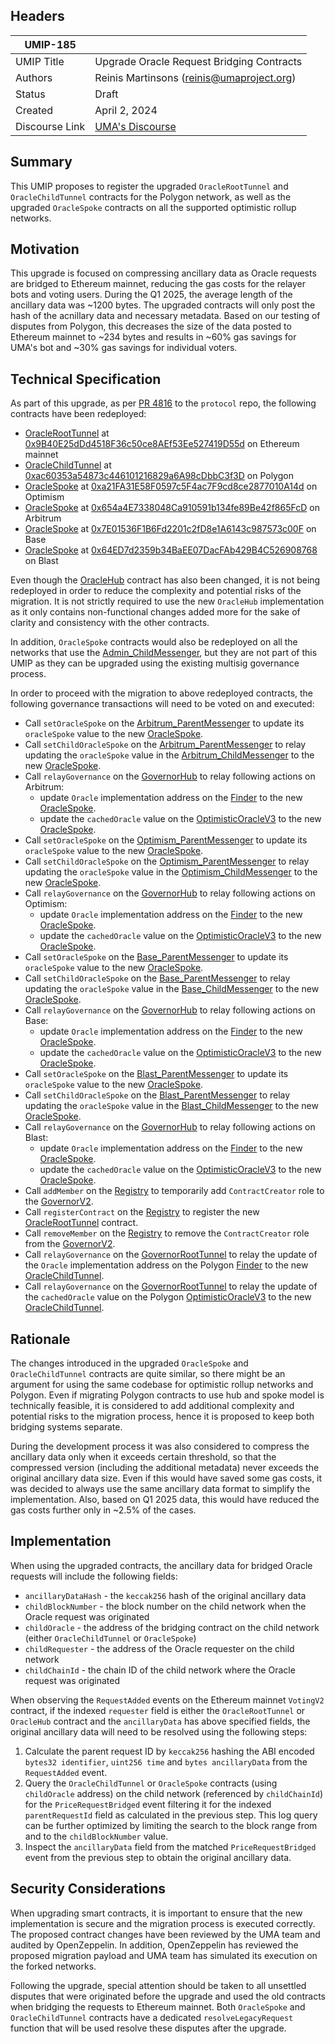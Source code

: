 ## Headers

| UMIP-185       |                                                                                                        |
| -------------- | ------------------------------------------------------------------------------------------------------ |
| UMIP Title     | Upgrade Oracle Request Bridging Contracts                                                              |
| Authors        | Reinis Martinsons (reinis@umaproject.org)                                                              |
| Status         | Draft                                                                                                  |
| Created        | April 2, 2024                                                                                          |
| Discourse Link | [UMA's Discourse](https://discourse.uma.xyz/t/umip-185-upgrade-oracle-request-bridging-contracts/2178) |

## Summary

This UMIP proposes to register the upgraded `OracleRootTunnel` and `OracleChildTunnel` contracts for the Polygon network, as well as the upgraded `OracleSpoke` contracts on all the supported optimistic rollup networks.

## Motivation

This upgrade is focused on compressing ancillary data as Oracle requests are bridged to Ethereum mainnet, reducing the gas costs for the relayer bots and voting users. During the Q1 2025, the average length of the ancillary data was ~1200 bytes. The upgraded contracts will only post the hash of the acnillary data and necessary metadata. Based on our testing of disputes from Polygon, this decreases the size of the data posted to Ethereum mainnet to ~234 bytes and results in ~60% gas savings for UMA's bot and ~30% gas savings for individual voters.

## Technical Specification

As part of this upgrade, as per [PR 4816](https://github.com/UMAprotocol/protocol/pull/4816) to the `protocol` repo, the following contracts have been redeployed:

- [OracleRootTunnel](https://github.com/UMAprotocol/protocol/blob/master/packages/core/contracts/polygon-cross-chain-oracle/OracleRootTunnel.sol) at [0x9B40E25dDd4518F36c50ce8AEf53Ee527419D55d](https://etherscan.io/address/0x9B40E25dDd4518F36c50ce8AEf53Ee527419D55d) on Ethereum mainnet
- [OracleChildTunnel](https://github.com/UMAprotocol/protocol/blob/master/packages/core/contracts/polygon-cross-chain-oracle/OracleChildTunnel.sol) at [0xac60353a54873c446101216829a6A98cDbbC3f3D](https://polygonscan.com/address/0xac60353a54873c446101216829a6A98cDbbC3f3D) on Polygon
- [OracleSpoke](https://github.com/UMAprotocol/protocol/blob/master/packages/core/contracts/cross-chain-oracle/OracleSpoke.sol) at [0xa21FA31E58F0597c5F4ac7F9cd8ce2877010A14d](https://optimistic.etherscan.io/address/0xa21FA31E58F0597c5F4ac7F9cd8ce2877010A14d) on Optimism
- [OracleSpoke](https://github.com/UMAprotocol/protocol/blob/master/packages/core/contracts/cross-chain-oracle/OracleSpoke.sol) at [0x654a4E7338048Ca910591b134fe89Be42f865FcD](https://arbiscan.io/address/0x654a4E7338048Ca910591b134fe89Be42f865FcD) on Arbitrum
- [OracleSpoke](https://github.com/UMAprotocol/protocol/blob/master/packages/core/contracts/cross-chain-oracle/OracleSpoke.sol) at [0x7E01536F1B6Fd2201c2fD8e1A6143c987573c00F](https://basescan.org/address/0x7E01536F1B6Fd2201c2fD8e1A6143c987573c00F) on Base
- [OracleSpoke](https://github.com/UMAprotocol/protocol/blob/master/packages/core/contracts/cross-chain-oracle/OracleSpoke.sol) at [0x64ED7d2359b34BaEE07DacFAb429B4C526908768](https://blastscan.io/address/0x64ED7d2359b34BaEE07DacFAb429B4C526908768) on Blast

Even though the [OracleHub](https://github.com/UMAprotocol/protocol/blob/master/packages/core/contracts/cross-chain-oracle/OracleHub.sol) contract has also been changed, it is not being redeployed in order to reduce the complexity and potential risks of the migration. It is not strictly required to use the new `OracleHub` implementation as it only contains non-functional changes added more for the sake of clarity and consistency with the other contracts.

In addition, `OracleSpoke` contracts would also be redeployed on all the networks that use the [Admin_ChildMessenger](https://github.com/UMAprotocol/protocol/blob/master/packages/core/contracts/cross-chain-oracle/chain-adapters/Admin_ChildMessenger.sol), but they are not part of this UMIP as they can be upgraded using the existing multisig governance process.

In order to proceed with the migration to above redeployed contracts, the following governance transactions will need to be voted on and executed:

- Call `setOracleSpoke` on the [Arbitrum_ParentMessenger](https://etherscan.io/address/0x278c6e83876b6d7163a2141b0eb6404a07ebcab7) to update its `oracleSpoke` value to the new [OracleSpoke](https://arbiscan.io/address/0x654a4E7338048Ca910591b134fe89Be42f865FcD).
- Call `setChildOracleSpoke` on the [Arbitrum_ParentMessenger](https://etherscan.io/address/0x278c6e83876b6d7163a2141b0eb6404a07ebcab7) to relay updating the `oracleSpoke` value in the [Arbitrum_ChildMessenger](https://arbiscan.io/address/0xe0Fe15CF22B9b52B6aE309C7384e03244A6DD985) to the new [OracleSpoke](https://arbiscan.io/address/0x654a4E7338048Ca910591b134fe89Be42f865FcD).
- Call `relayGovernance` on the [GovernorHub](https://etherscan.io/address/0x94520d90a4ebaa98e5a7b8d6809463f65198c104) to relay following actions on Arbitrum:
  - update `Oracle` implementation address on the [Finder](https://arbiscan.io/address/0xB0b9f73B424AD8dc58156C2AE0D7A1115D1EcCd1) to the new [OracleSpoke](https://arbiscan.io/address/0x654a4E7338048Ca910591b134fe89Be42f865FcD).
  - update the `cachedOracle` value on the [OptimisticOracleV3](https://arbiscan.io/address/0xa6147867264374F324524E30C02C331cF28aa879) to the new [OracleSpoke](https://arbiscan.io/address/0x654a4E7338048Ca910591b134fe89Be42f865FcD).
- Call `setOracleSpoke` on the [Optimism_ParentMessenger](https://etherscan.io/address/0x6455d800d1dbf9b1c3a63c67ccf22b9308728dc4) to update its `oracleSpoke` value to the new [OracleSpoke](https://optimistic.etherscan.io/address/0xa21FA31E58F0597c5F4ac7F9cd8ce2877010A14d).
- Call `setChildOracleSpoke` on the [Optimism_ParentMessenger](https://etherscan.io/address/0x6455d800d1dbf9b1c3a63c67ccf22b9308728dc4) to relay updating the `oracleSpoke` value in the [Optimism_ChildMessenger](https://optimistic.etherscan.io/address/0x09AFD24Acc170c16f4fF64BDf2A4818C515440e8) to the new [OracleSpoke](https://optimistic.etherscan.io/address/0xa21FA31E58F0597c5F4ac7F9cd8ce2877010A14d).
- Call `relayGovernance` on the [GovernorHub](https://etherscan.io/address/0x94520d90a4ebaa98e5a7b8d6809463f65198c104) to relay following actions on Optimism:
  - update `Oracle` implementation address on the [Finder](https://optimistic.etherscan.io/address/0x278d6b1aA37d09769E519f05FcC5923161A8536D) to the new [OracleSpoke](https://optimistic.etherscan.io/address/0xa21FA31E58F0597c5F4ac7F9cd8ce2877010A14d).
  - update the `cachedOracle` value on the [OptimisticOracleV3](https://optimistic.etherscan.io/address/0x072819Bb43B50E7A251c64411e7aA362ce82803B) to the new [OracleSpoke](https://optimistic.etherscan.io/address/0xa21FA31E58F0597c5F4ac7F9cd8ce2877010A14d).
- Call `setOracleSpoke` on the [Base_ParentMessenger](https://etherscan.io/address/0x721ba6f9a0a44657f008f3d68c6dbddedbde831a) to update its `oracleSpoke` value to the new [OracleSpoke](https://basescan.org/address/0x7E01536F1B6Fd2201c2fD8e1A6143c987573c00F).
- Call `setChildOracleSpoke` on the [Base_ParentMessenger](https://etherscan.io/address/0x721ba6f9a0a44657f008f3d68c6dbddedbde831a) to relay updating the `oracleSpoke` value in the [Base_ChildMessenger](https://basescan.org/address/0x981A64547d2979510de5b409C7D107938Cc0885e) to the new [OracleSpoke](https://basescan.org/address/0x7E01536F1B6Fd2201c2fD8e1A6143c987573c00F).
- Call `relayGovernance` on the [GovernorHub](https://etherscan.io/address/0x94520d90a4ebaa98e5a7b8d6809463f65198c104) to relay following actions on Base:
  - update `Oracle` implementation address on the [Finder](https://basescan.org/address/0x7E6d9618Ba8a87421609352d6e711958A97e2512) to the new [OracleSpoke](https://basescan.org/address/0x7E01536F1B6Fd2201c2fD8e1A6143c987573c00F).
  - update the `cachedOracle` value on the [OptimisticOracleV3](https://basescan.org/address/0x2aBf1Bd76655de80eDB3086114315Eec75AF500c) to the new [OracleSpoke](https://basescan.org/address/0x7E01536F1B6Fd2201c2fD8e1A6143c987573c00F).
- Call `setOracleSpoke` on the [Blast_ParentMessenger](https://etherscan.io/address/0xe3C52FB4c395165b13f8184644D60357e7D3b995) to update its `oracleSpoke` value to the new [OracleSpoke](https://blastscan.io/address/0x64ED7d2359b34BaEE07DacFAb429B4C526908768).
- Call `setChildOracleSpoke` on the [Blast_ParentMessenger](https://etherscan.io/address/0xe3C52FB4c395165b13f8184644D60357e7D3b995) to relay updating the `oracleSpoke` value in the [Blast_ChildMessenger](https://blastscan.io/address/0x3Db06DA8F0a24A525f314eeC954fC5c6a973d40E) to the new [OracleSpoke](https://blastscan.io/address/0x64ED7d2359b34BaEE07DacFAb429B4C526908768).
- Call `relayGovernance` on the [GovernorHub](https://etherscan.io/address/0x94520d90a4ebaa98e5a7b8d6809463f65198c104) to relay following actions on Blast:
  - update `Oracle` implementation address on the [Finder](https://blastscan.io/address/0x3baD7AD0728f9917d1Bf08af5782dCbD516cDd96) to the new [OracleSpoke](https://blastscan.io/address/0x64ED7d2359b34BaEE07DacFAb429B4C526908768).
  - update the `cachedOracle` value on the [OptimisticOracleV3](https://blastscan.io/address/0xE8FF2a3d5Cc19DDcBd93328371E1Dd8995e7AfAA) to the new [OracleSpoke](https://blastscan.io/address/0x64ED7d2359b34BaEE07DacFAb429B4C526908768).
- Call `addMember` on the [Registry](https://etherscan.io/address/0x3e532e6222afe9bcf02dcb87216802c75d5113ae) to temporarily add `ContractCreator` role to the [GovernorV2](https://etherscan.io/address/0x7b292034084A41B9D441B71b6E3557Edd0463fa8).
- Call `registerContract` on the [Registry](https://etherscan.io/address/0x3e532e6222afe9bcf02dcb87216802c75d5113ae) to register the new [OracleRootTunnel](https://etherscan.io/address/0x9B40E25dDd4518F36c50ce8AEf53Ee527419D55d) contract.
- Call `removeMember` on the [Registry](https://etherscan.io/address/0x3e532e6222afe9bcf02dcb87216802c75d5113ae) to remove the `ContractCreator` role from the [GovernorV2](https://etherscan.io/address/0x7b292034084A41B9D441B71b6E3557Edd0463fa8).
- Call `relayGovernance` on the [GovernorRootTunnel](https://etherscan.io/address/0x4f490f4835b3693a8874aee87d7cc242c25dccaf) to relay the update of the `Oracle` implementation address on the Polygon [Finder](https://polygonscan.com/address/0x09aea4b2242abC8bb4BB78D537A67a245A7bEC64) to the new [OracleChildTunnel](https://polygonscan.com/address/0xac60353a54873c446101216829a6A98cDbbC3f3D).
- Call `relayGovernance` on the [GovernorRootTunnel](https://etherscan.io/address/0x4f490f4835b3693a8874aee87d7cc242c25dccaf) to relay the update of the `cachedOracle` value on the Polygon [OptimisticOracleV3](https://polygonscan.com/address/0x5953f2538F613E05bAED8A5AeFa8e6622467AD3D) to the new [OracleChildTunnel](https://polygonscan.com/address/0xac60353a54873c446101216829a6A98cDbbC3f3D).

## Rationale

The changes introduced in the upgraded `OracleSpoke` and `OracleChildTunnel` contracts are quite similar, so there might be an argument for using the same codebase for optimistic rollup networks and Polygon. Even if migrating Polygon contracts to use hub and spoke model is technically feasible, it is considered to add additional complexity and potential risks to the migration process, hence it is proposed to keep both bridging systems separate.

During the development process it was also considered to compress the ancillary data only when it exceeds certain threshold, so that the compressed version (including the additional metadata) never exceeds the original ancillary data size. Even if this would have saved some gas costs, it was decided to always use the same ancillary data format to simplify the implementation. Also, based on Q1 2025 data, this would have reduced the gas costs further only in ~2.5% of the cases.

## Implementation

When using the upgraded contracts, the ancillary data for bridged Oracle requests will include the following fields:

- `ancillaryDataHash` - the `keccak256` hash of the original ancillary data
- `childBlockNumber` - the block number on the child network when the Oracle request was originated
- `childOracle` - the address of the bridging contract on the child network (either `OracleChildTunnel` or `OracleSpoke`)
- `childRequester` - the address of the Oracle requester on the child network
- `childChainId` - the chain ID of the child network where the Oracle request was originated

When observing the `RequestAdded` events on the Ethereum mainnet `VotingV2` contract, if the indexed `requester` field is either the `OracleRootTunnel` or `OracleHub` contract and the `ancillaryData` has above specified fields, the original ancillary data will need to be resolved using the following steps:

1. Calculate the parent request ID by `keccak256` hashing the ABI encoded `bytes32 identifier`, `uint256 time` and `bytes ancillaryData` from the `RequestAdded` event.
2. Query the `OracleChildTunnel` or `OracleSpoke` contracts (using `childOracle` address) on the child network (referenced by `childChainId`) for the `PriceRequestBridged` event filtering it for the indexed `parentRequestId` field as calculated in the previous step. This log query can be further optimized by limiting the search to the block range from and to the `childBlockNumber` value.
3. Inspect the `ancillaryData` field from the matched `PriceRequestBridged` event from the previous step to obtain the original ancillary data.

## Security Considerations

When upgrading smart contracts, it is important to ensure that the new implementation is secure and the migration process is executed correctly. The proposed contract changes have been reviewed by the UMA team and audited by OpenZeppelin. In addition, OpenZeppelin has reviewed the proposed migration payload and UMA team has simulated its execution on the forked networks.

Following the upgrade, special attention should be taken to all unsettled disputes that were originated before the upgrade and used the old contracts when bridging the requests to Ethereum mainnet. Both `OracleSpoke` and `OracleChildTunnel` contracts have a dedicated `resolveLegacyRequest` function that will be used resolve these disputes after the upgrade.
